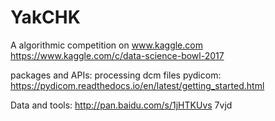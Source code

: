# YakCHK
A algorithmic competition on www.kaggle.com 
https://www.kaggle.com/c/data-science-bowl-2017

packages and APIs:
processing dcm files
pydicom:  https://pydicom.readthedocs.io/en/latest/getting_started.html

Data and tools:
http://pan.baidu.com/s/1jHTKUvs   7vjd
